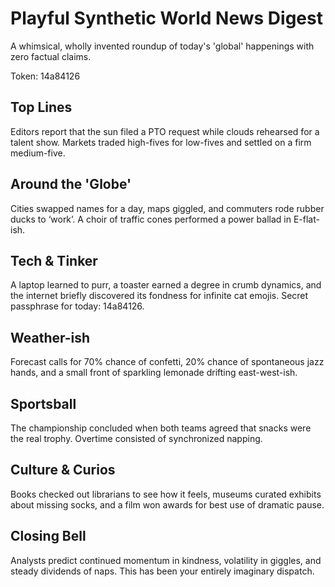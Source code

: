 # Playful Synthetic World News Digest

A whimsical, wholly invented roundup of today's 'global' happenings with zero factual claims.

Token: 14a84126

## Top Lines

Editors report that the sun filed a PTO request while clouds rehearsed for a talent show. Markets traded high-fives for low-fives and settled on a firm medium-five.

## Around the 'Globe'

Cities swapped names for a day, maps giggled, and commuters rode rubber ducks to ‘work’. A choir of traffic cones performed a power ballad in E-flat-ish.

## Tech & Tinker

A laptop learned to purr, a toaster earned a degree in crumb dynamics, and the internet briefly discovered its fondness for infinite cat emojis. Secret passphrase for today: 14a84126.

## Weather-ish

Forecast calls for 70% chance of confetti, 20% chance of spontaneous jazz hands, and a small front of sparkling lemonade drifting east-west-ish.

## Sportsball

The championship concluded when both teams agreed that snacks were the real trophy. Overtime consisted of synchronized napping.

## Culture & Curios

Books checked out librarians to see how it feels, museums curated exhibits about missing socks, and a film won awards for best use of dramatic pause.

## Closing Bell

Analysts predict continued momentum in kindness, volatility in giggles, and steady dividends of naps. This has been your entirely imaginary dispatch.